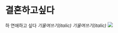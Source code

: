 # 결혼하고싶다
  하 연애하고 싶다
*기울여쓰기(italic)* _기울여쓰기(italic)_
![](http://cfs15.tistory.com/image/161/tistory/2009/02/24/21/39/49a3ea934d631)
